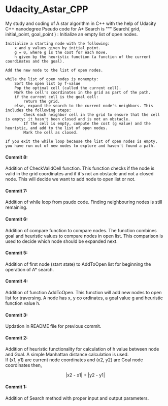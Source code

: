 # Udacity_Astar_CPP


My study and coding of A star algorithm in C++ with the help of Udacity C++ nanodegree
Pseudo code for A\*  Search is 
"""
Search( grid, initial_point, goal_point ) :
	Initialize an empty list of open nodes.
	
	Initialize a starting node with the following:
		x and y values given by initial_point.
		g = 0, where g is the cost for each move.
		h given by the heuristic function (a function of the current coordinates and the goal).
	
	Add the new node to the list of open nodes.
	
	while the list of open nodes is nonempty:
		Sort the open list by f-value
		Pop the optimal cell (called the current cell).
		Mark the cell's coordinates in the grid as part of the path.
		if the current cell is the goal cell:
			return the grid.
		else, expand the search to the current node's neighbors. This includes the following steps:
			Check each neighbor cell in the grid to ensure that the cell is empty: it hasn't been closed and is not an obstacle.
			If the cell is empty, compute the cost (g value) and the heuristic, and add to the list of open nodes.
			Mark the cell as closed.
	
	If you exit the while loop because the list of open nodes is empty, you have run out of new nodes to explore and haven't found a path.



#### Commit 8:
Addition of CheckValidCell function. This function checks if the node is valid in the grid coordinates and if it's not an obstacle and not a closed node. This will decide we want to add node to open list or not.


#### Commit 7:
Addition of while loop from psudo code. Finding neighbouring nodes is still remaining.

#### Commit 6:
Addition of compare function to compare nodes. The function combines goal and heuristic values to compare nodes in open list. This comparison is used to decide which node should be expanded next.

#### Commit 5:
Addition of first node (start state) to AddToOpen list for beginning the operation of A\* search.

#### Commit 4:
Addition of function AddToOpen. This function will add new nodes to open list for traversing. A node has x, y co ordinates, a goal value g and heuristic function value h. 

#### Commit 3:    
Updation in README file for previous commit.


#### Commit 2:    
Addition of heuristic functionality for calculation of h value between node and Goal. A simple  Manhattan distance calculation is used.  
If (x1, y1) are current node coordinates and (x2, y2) are Goal node coordinates then,  
	<p align="center">|x2 - x1| + |y2 - y1|</p>


#### Commit 1:  
Addition of Search method with proper input and output parameters.
